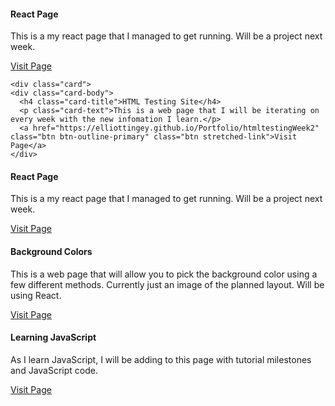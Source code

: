 <html lang="eng">
<head>
    <title>Portfolio Homepage</title>
    <meta charset="utf-8">
  <meta name="viewport" content="width=device-width, initial-scale=1">
  <link rel="stylesheet" href="https://maxcdn.bootstrapcdn.com/bootstrap/4.5.2/css/bootstrap.min.css">
  <script src="https://ajax.googleapis.com/ajax/libs/jquery/3.5.1/jquery.min.js"></script>
  <script src="https://cdnjs.cloudflare.com/ajax/libs/popper.js/1.16.0/umd/popper.min.js"></script>
  <script src="https://maxcdn.bootstrapcdn.com/bootstrap/4.5.2/js/bootstrap.min.js"></script>
 
</head>
  

  <body>
 <div class="card-deck">

  <div class="card">
    <div class="card-body">
      <h4 class="card-title">React Page</h4>
      <p class="card-text">This is a my react page that I managed to get running. Will be a project next week.</p>
      <a href="https://elliottingey.github.io/testing" class="btn btn-outline-primary" class="btn stretched-link">Visit Page</a>
    </div>
  </div>     
      
    <div class="card">
    <div class="card-body">
      <h4 class="card-title">HTML Testing Site</h4>
      <p class="card-text">This is a web page that I will be iterating on every week with the new infomation I learn.</p>
      <a href="https://elliottingey.github.io/Portfolio/htmltestingWeek2" class="btn btn-outline-primary" class="btn stretched-link">Visit Page</a>
    </div>
  </div>    
      
  
  <div class="card">
    <div class="card-body">
      <h4 class="card-title">React Page</h4>
      <p class="card-text">This is a my react page that I managed to get running. Will be a project next week.</p>
      <a href="https://elliottingey.github.io/testing" class="btn btn-outline-primary" class="btn stretched-link">Visit Page</a>
    </div>
  </div>
</div>
     
<div class="card-deck">

 
  <div class="card">
    <div class="card-body">
      <h4 class="card-title">Background Colors</h4>
      <p class="card-text">This is a web page that will allow you to pick the background color using a few different methods. Currently just an image of the planned layout. Will be using React.</p>
      <a href="https://elliottingey.github.io/Portfolio/backgroundColors" class="btn btn-outline-primary" class="btn stretched-link">Visit Page</a>
    </div>
  </div>

  <div class="card">
    <div class="card-body">
      <h4 class="card-title">Learning JavaScript</h4>
      <p class="card-text">As I learn JavaScript, I will be adding to this page with tutorial milestones and JavaScript code.</p>
      <a href="https://elliottingey.github.io/Portfolio/learningJavaScriptWeek2" class="btn btn-outline-primary" class="btn stretched-link">Visit Page</a>
    </div>
  </div>
</div>


  

  
  
  </body>
  </html>
